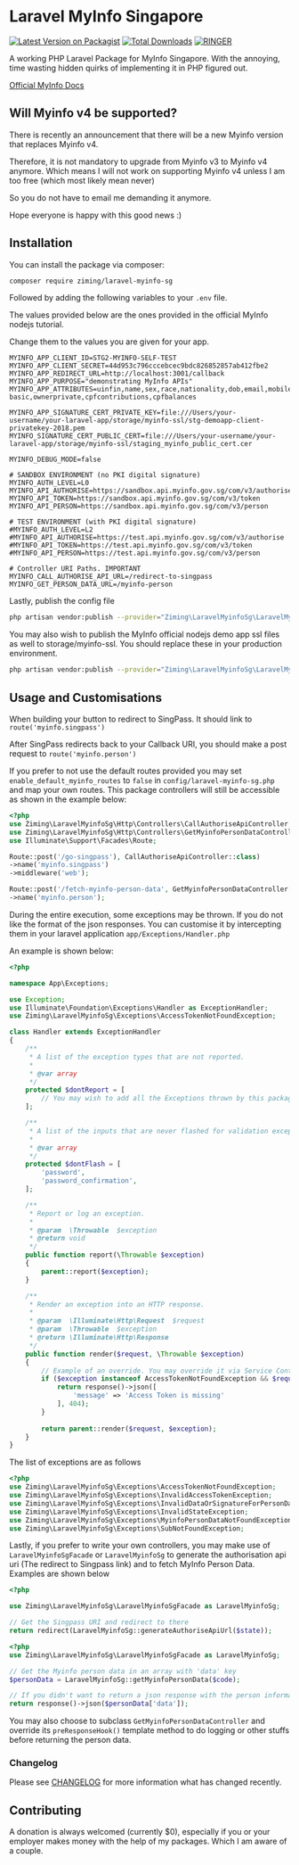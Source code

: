 # Laravel MyInfo Singapore

[![Latest Version on Packagist](https://img.shields.io/packagist/v/ziming/laravel-myinfo-sg.svg?style=flat-square)](https://packagist.org/packages/ziming/laravel-myinfo-sg)
[![Total Downloads](https://img.shields.io/packagist/dt/ziming/laravel-myinfo-sg.svg?style=flat-square)](https://packagist.org/packages/ziming/laravel-myinfo-sg)
[![RINGER](https://www.ringerhq.com/images/get-support-on-ringer.svg)](https://www.ringerhq.com/i/ziming/laravel-myinfo-sg)

A working PHP Laravel Package for MyInfo Singapore. With the annoying, 
time wasting hidden quirks of implementing it in PHP figured out. 

<a href="https://www.ndi-api.gov.sg/library/trusted-data/myinfo/overview" rel="noreferrer nofollow">Official MyInfo Docs</a>

## Will Myinfo v4 be supported?

There is recently an announcement that there will be a new Myinfo version that replaces Myinfo v4.

Therefore, it is not mandatory to upgrade from Myinfo v3 to Myinfo v4 anymore. Which means I will not work on supporting Myinfo v4 unless I am too free (which most likely mean never)

So you do not have to email me demanding it anymore.

Hope everyone is happy with this good news :)

## Installation

You can install the package via composer:

```bash
composer require ziming/laravel-myinfo-sg
```

Followed by adding the following variables to your `.env` file. 

The values provided below are the ones provided in the official MyInfo nodejs tutorial. 

Change them to the values you are given for your app.

```.dotenv
MYINFO_APP_CLIENT_ID=STG2-MYINFO-SELF-TEST
MYINFO_APP_CLIENT_SECRET=44d953c796cccebcec9bdc826852857ab412fbe2
MYINFO_APP_REDIRECT_URL=http://localhost:3001/callback
MYINFO_APP_PURPOSE="demonstrating MyInfo APIs"
MYINFO_APP_ATTRIBUTES=uinfin,name,sex,race,nationality,dob,email,mobileno,regadd,housingtype,hdbtype,marital,noa-basic,ownerprivate,cpfcontributions,cpfbalances

MYINFO_APP_SIGNATURE_CERT_PRIVATE_KEY=file:///Users/your-username/your-laravel-app/storage/myinfo-ssl/stg-demoapp-client-privatekey-2018.pem
MYINFO_SIGNATURE_CERT_PUBLIC_CERT=file:///Users/your-username/your-laravel-app/storage/myinfo-ssl/staging_myinfo_public_cert.cer

MYINFO_DEBUG_MODE=false

# SANDBOX ENVIRONMENT (no PKI digital signature)
MYINFO_AUTH_LEVEL=L0
MYINFO_API_AUTHORISE=https://sandbox.api.myinfo.gov.sg/com/v3/authorise
MYINFO_API_TOKEN=https://sandbox.api.myinfo.gov.sg/com/v3/token
MYINFO_API_PERSON=https://sandbox.api.myinfo.gov.sg/com/v3/person

# TEST ENVIRONMENT (with PKI digital signature)
#MYINFO_AUTH_LEVEL=L2
#MYINFO_API_AUTHORISE=https://test.api.myinfo.gov.sg/com/v3/authorise
#MYINFO_API_TOKEN=https://test.api.myinfo.gov.sg/com/v3/token
#MYINFO_API_PERSON=https://test.api.myinfo.gov.sg/com/v3/person

# Controller URI Paths. IMPORTANT
MYINFO_CALL_AUTHORISE_API_URL=/redirect-to-singpass
MYINFO_GET_PERSON_DATA_URL=/myinfo-person
```

Lastly, publish the config file

```bash
php artisan vendor:publish --provider="Ziming\LaravelMyinfoSg\LaravelMyinfoSgServiceProvider" --tag="myinfo-sg-config"
```

You may also wish to publish the MyInfo official nodejs demo app ssl files as well to storage/myinfo-ssl. 
You should replace these in your production environment.

```bash
php artisan vendor:publish --provider="Ziming\LaravelMyinfoSg\LaravelMyinfoSgServiceProvider" --tag="myinfo-ssl"
```

## Usage and Customisations

When building your button to redirect to SingPass. It should link to `route('myinfo.singpass')`

After SingPass redirects back to your Callback URI, you should make a post request to `route('myinfo.person')`

If you prefer to not use the default routes provided you may set `enable_default_myinfo_routes` to `false` in 
`config/laravel-myinfo-sg.php` and map your own routes. This package controllers will still be accessible as shown
in the example below:

```php
<?php
use Ziming\LaravelMyinfoSg\Http\Controllers\CallAuthoriseApiController;
use Ziming\LaravelMyinfoSg\Http\Controllers\GetMyinfoPersonDataController;
use Illuminate\Support\Facades\Route;

Route::post('/go-singpass'), CallAuthoriseApiController::class)
->name('myinfo.singpass')
->middleware('web');

Route::post('/fetch-myinfo-person-data', GetMyinfoPersonDataController::class)
->name('myinfo.person');
```

During the entire execution, some exceptions may be thrown. If you do not like the format of the json responses.
You can customise it by intercepting them in your laravel application `app/Exceptions/Handler.php`

An example is shown below:

```php
<?php

namespace App\Exceptions;

use Exception;
use Illuminate\Foundation\Exceptions\Handler as ExceptionHandler;
use Ziming\LaravelMyinfoSg\Exceptions\AccessTokenNotFoundException;

class Handler extends ExceptionHandler
{
    /**
     * A list of the exception types that are not reported.
     *
     * @var array
     */
    protected $dontReport = [
        // You may wish to add all the Exceptions thrown by this package. See src/Exceptions folder
    ];

    /**
     * A list of the inputs that are never flashed for validation exceptions.
     *
     * @var array
     */
    protected $dontFlash = [
        'password',
        'password_confirmation',
    ];

    /**
     * Report or log an exception.
     *
     * @param  \Throwable  $exception
     * @return void
     */
    public function report(\Throwable $exception)
    {
        parent::report($exception);
    }

    /**
     * Render an exception into an HTTP response.
     *
     * @param  \Illuminate\Http\Request  $request
     * @param  \Throwable  $exception
     * @return \Illuminate\Http\Response
     */
    public function render($request, \Throwable $exception)
    {
        // Example of an override. You may override it via Service Container binding too
        if ($exception instanceof AccessTokenNotFoundException && $request->wantsJson()) {
            return response()->json([
                'message' => 'Access Token is missing'
            ], 404);
        }
        
        return parent::render($request, $exception);
    }
}
```

The list of exceptions are as follows

```php
<?php
use Ziming\LaravelMyinfoSg\Exceptions\AccessTokenNotFoundException;
use Ziming\LaravelMyinfoSg\Exceptions\InvalidAccessTokenException;
use Ziming\LaravelMyinfoSg\Exceptions\InvalidDataOrSignatureForPersonDataException;
use Ziming\LaravelMyinfoSg\Exceptions\InvalidStateException;
use Ziming\LaravelMyinfoSg\Exceptions\MyinfoPersonDataNotFoundException;
use Ziming\LaravelMyinfoSg\Exceptions\SubNotFoundException;
```

Lastly, if you prefer to write your own controllers, you may make use of `LaravelMyinfoSgFacade` or `LaravelMyinfoSg` to generate the
authorisation api uri (The redirect to Singpass link) and to fetch MyInfo Person Data. Examples are shown below

```php
<?php

use Ziming\LaravelMyinfoSg\LaravelMyinfoSgFacade as LaravelMyinfoSg;

// Get the Singpass URI and redirect to there
return redirect(LaravelMyinfoSg::generateAuthoriseApiUrl($state));
```

```php
<?php
use Ziming\LaravelMyinfoSg\LaravelMyinfoSgFacade as LaravelMyinfoSg;

// Get the Myinfo person data in an array with 'data' key
$personData = LaravelMyinfoSg::getMyinfoPersonData($code);

// If you didn't want to return a json response with the person information in the 'data' key. You can do this
return response()->json($personData['data']);
```

You may also choose to subclass `GetMyinfoPersonDataController` and override its `preResponseHook()` template method to
do logging or other stuffs before returning the person data.

### Changelog

Please see [CHANGELOG](CHANGELOG.md) for more information what has changed recently.

## Contributing

A donation is always welcomed (currently $0), especially if you or your employer makes money with the help of my packages. Which I am aware of a couple.
